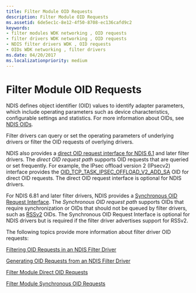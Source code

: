 ```yaml
---
title: Filter Module OID Requests
description: Filter Module OID Requests
ms.assetid: 6de5ec1c-8e12-4f50-8708-ec136cafd9c2
keywords:
- filter modules WDK networking , OID requests
- filter drivers WDK networking , OID requests
- NDIS filter drivers WDK , OID requests
- OIDs WDK networking , filter drivers
ms.date: 04/20/2017
ms.localizationpriority: medium
---
```


# Filter Module OID Requests





NDIS defines object identifier (OID) values to identify adapter parameters, which include operating parameters such as device characteristics, configurable settings and statistics. For more information about OIDs, see [NDIS OIDs](https://msdn.microsoft.com/library/windows/hardware/ff566707).

Filter drivers can query or set the operating parameters of underlying drivers or filter the OID requests of overlying drivers.

NDIS also provides a [direct OID request interface for NDIS 6.1](direct-oid-request-interface-in-ndis-6-1.md) and later filter drivers. The *direct OID request path* supports OID requests that are queried or set frequently. For example, the IPsec offload version 2 (IPsecv2) interface provides the [OID\_TCP\_TASK\_IPSEC\_OFFLOAD\_V2\_ADD\_SA](https://msdn.microsoft.com/library/windows/hardware/ff569812) OID for direct OID requests. The direct OID request interface is optional for NDIS drivers.

For NDIS 6.81 and later filter drivers, NDIS provides a [Synchronous OID Request Interface](synchronous-oid-request-interface-in-ndis-6-80.md). The *Synchronous OID request path* supports OIDs that require synchronization or OIDs that should not be queued by filter drivers, such as [RSSv2](receive-side-scaling-version-2-rssv2-in-ndis-6-80.md) OIDs. The Synchronous OID Request Interface is optional for NDIS drivers but is required if the filter driver advertises support for RSSv2.

The following topics provide more information about filter driver OID requests:

[Filtering OID Requests in an NDIS Filter Driver](filtering-oid-requests-in-an-ndis-filter-driver.md)

[Generating OID Requests from an NDIS Filter Driver](generating-oid-requests-from-an-ndis-filter-driver.md)

[Filter Module Direct OID Requests](filter-module-direct-oid-requests.md)

[Filter Module Synchronous OID Requests](filter-module-synchronous-oid-requests.md)

 

 





